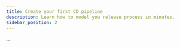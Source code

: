 ```yaml
---
title: Create your first CD pipeline
description: Learn how to model you release process in minutes.
sidebar_position: 2
---
```


...